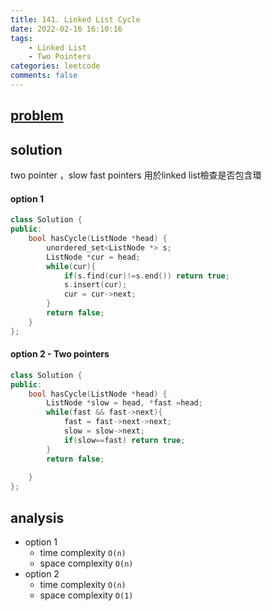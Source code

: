```yaml
---
title: 141. Linked List Cycle
date: 2022-02-16 16:10:16
tags:  
    - Linked List
    - Two Pointers
categories: leetcode
comments: false
---
```


## [problem](https://leetcode.com/problems/linked-list-cycle/)

## solution
two pointer ，slow fast pointers 用於linked list檢查是否包含環

#### option 1
```c++
class Solution {
public:
    bool hasCycle(ListNode *head) {
        unordered_set<ListNode *> s;
        ListNode *cur = head;
        while(cur){
            if(s.find(cur)!=s.end()) return true;
            s.insert(cur);
            cur = cur->next;
        }
        return false;
    }
};
```
#### option 2 - Two pointers
```c++
class Solution {
public:
    bool hasCycle(ListNode *head) {
        ListNode *slow = head, *fast =head;
        while(fast && fast->next){
            fast = fast->next->next;
            slow = slow->next;
            if(slow==fast) return true;
        }
        return false;
        
    }
};
```
## analysis
- option 1
    - time complexity `O(n)`
    - space complexity `O(n)`
- option 2
    - time complexity `O(n)`
    - space complexity `O(1)`